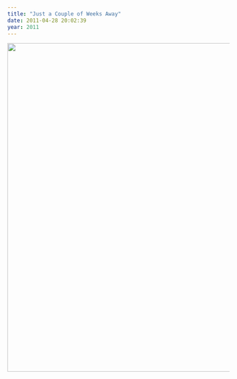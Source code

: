 ```yaml
---
title: "Just a Couple of Weeks Away"
date: 2011-04-28 20:02:39
year: 2011
---
```

<a href="http://aosabook.org"><img title="aosabook-cover" src="{{'/files/2011/04/aosabook-cover.jpg' | relative_url}}" alt="" width="569" height="745" /></a>

